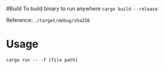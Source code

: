 #Build
To build binary to run anywhere
`cargo build --release`

Reference: `./target/debug/sha256`

# Usage
`cargo run -- -f [file path]`
